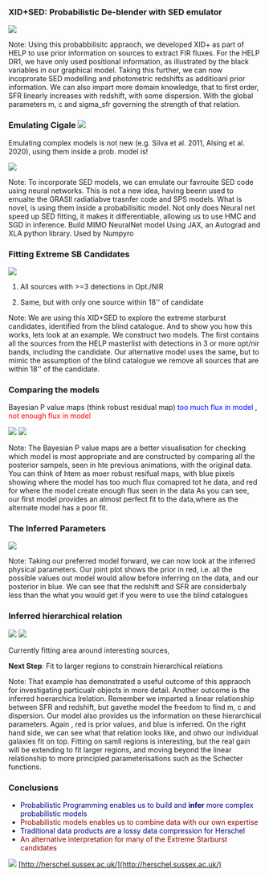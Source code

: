 ### XID+SED: Probabilistic De-blender with SED emulator

![](assets/pgm_annotated.png)<!-- .element height="60%" width="60%"-->

Note:
Using this probabbilisitc appraoch, we developed XID+ as part of HELP to use prior information on sources to extract FIR fluxes. 
For the HELP DR1, we have only used positional information, as illustrated by the black variables in our graphical model. Taking this further, we can now incoprorate SED modelling and photometric redshifts as additioanl prior information. We can also impart more domain knowledge, that to first order,
SFR linearly increases with redshift, with some dispersion. With the global parameters m, c and sigma_sfr governing the strength of that relation.


### Emulating Cigale ![](https://gitlab.lam.fr/uploads/-/system/project/avatar/11/logo_cigale.png)<!-- .element height="5%" width="5%"-->
Emulating complex models is not new (e.g. Silva et al. 2011, Alsing et al. 2020), using them inside a prob. model is!

![](assets/emulator_net.png)<!-- .element height="40%" width="40%"-->

Note:
To incorporate SED models, we can emulate our favrouite SED code using neural networks. This is not a new idea, having beenn used to emualte the GRASIl radiatiabve trasnfer code and SPS models. What is novel, is using them inside a probabilisitic model.
Not only does Neural net speed up SED fitting, it makes it differentiable, allowing us to use HMC and SGD in inference. Build MIMO NeuralNet model Using JAX, an Autograd and XLA python library. Used by Numpyro


### Fitting Extreme SB Candidates
![](assets/original_map.png)<!-- .element height="90%" width="90%"-->

1) All sources with >=3 detections in Opt./NIR 

2) Same, but with only one source within 18'' of candidate

Note:
We are using this XID+SED to explore the extreme starburst candidates, identified from the blind catalogue. And to show you how this works, lets look at an example. We construct two models.
The first contains all the sources from the HELP masterlist with detections in 3 or more opt/nir bands, including the candidate.
Our alternative model uses the same, but to mimic the assumption of the blind catalogue we remove all sources that are within 18'' of the candidate.


### Comparing the models
Bayesian P value maps (think robust residual map)
<span style="color:Blue "> too much flux in model  </span>, <span style="color:Red "> not enough flux in model  </span>

![](assets/Bpval.png)<!-- .element height="65%" width="65%"-->
![](assets/Bpval_alt.png)<!-- .element height="65%" width="65%"-->

Note:
The Bayesian P value maps are a better visualisation for checking which model is most appropriate and are constructed by comparing all the posterior sampels, seen in hte previous animations, with the original data. You can think of htem as moer robust resifual maps, with blue pixels showing where the model has too much flux comapred tot he data, and red for where the model create enough flux seen in the data
As you can see, our first model provides an almost perfect fit to the data,where as the alternate model has a poor fit. 


### The Inferred Parameters
![](assets/joint_phys_params.png)<!-- .element height="55%" width="55%"-->

Note:
Taking our preferred model forward, we can now look at the inferred physical parameters. Our joint plot shows the prior in red, i.e. all the possible values out model would allow before inferring on the data, and our posterior in blue. We can see that the redshift and SFR are considerbaly less than the what you would get if you were to use the blind catalogues


### Inferred hierarchical relation 

![](assets/hier_z_sfr.png)<!-- .element height="35%" width="35%"--> ![](assets/z_sfr_relation.png)<!-- .element height="35%" width="35%"--> 

Currently fitting area around interesting sources,

**Next Step**: Fit to larger regions to constrain hierarchical relations

Note:
That example has demonstrated a useful outcome of this appraoch for investigating particualr objects in more detail. Another outcome is the inferred hoerarchica lrelation.
Remember we imparted a linear relationship between SFR and redshift, but gavethe model the freedom to find m, c and dispersion.
Our model also provides us the information on these hierarchical parameters. Again , red is prior values, and blue is inferred. On the right hand side, we can see what that relation looks like, and ohwo our individual galaxies fit on top.
Fitting on samll regions is interesting, but the real gain will be extending to fit larger regions, and moving beyond the linear relationship to more principled parameterisations such as the Schecter functions.


### Conclusions

* <span style="color:DarkBlue "> Probabilistic Programming enables us to build and **infer** more complex probabilistic models </span>
* <span style="color:DarkRed "> Probabilistic models enables us to combine data with our own expertise </span>
* <span style="color:DarkBlue "> Traditional data products are a lossy data compression for Herschel </span>
* <span style="color:DarkRed "> An alternative interpretation for many of the Extreme Starburst candidates </span>

![](assets/Help_Logo.png?raw=true)<!-- .element height="15%" width="15%" --> [http://herschel.sussex.ac.uk/](http://herschel.sussex.ac.uk/)

